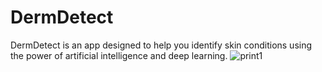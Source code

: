 # DermDetect
DermDetect is an app designed to help you identify skin conditions using the power of artificial intelligence and deep learning.
![print1]()
